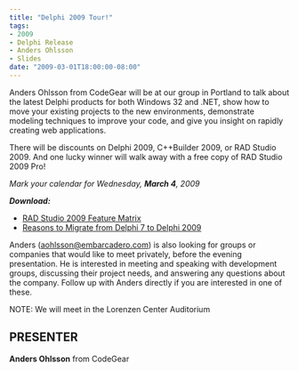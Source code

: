 ```yaml
---
title: "Delphi 2009 Tour!"
tags:
- 2009
- Delphi Release
- Anders Ohlsson
- Slides
date: "2009-03-01T18:00:00-08:00"
---
```


Anders Ohlsson from CodeGear will be at our group in Portland to talk about the latest Delphi products for both Windows 32 and .NET, show how to move your existing projects to the new environments, demonstrate modeling techniques to improve your code, and give you insight on rapidly creating web applications.

There will be discounts on Delphi 2009, C++Builder 2009, or RAD Studio 2009. And one lucky winner will walk away with a free copy of RAD Studio 2009 Pro!

*Mark your calendar for Wednesday, **March 4**, 2009*

***Download:***

- [RAD Studio 2009 Feature Matrix](https://presentations.odug.org/2009-03_Delphi2009/Delphi2009FeatureMatrix.pdf)
- [Reasons to Migrate from Delphi 7 to Delphi 2009](https://presentations.odug.org/2009-03_Delphi2009/Reasons_to_Migrate_from_Delphi_7_to_Delphi_2009.pdf)

Anders (aohlsson@embarcadero.com) is also looking for groups or companies that would like to meet privately, before the evening presentation. He is interested in meeting and speaking with development groups, discussing their project needs, and answering any questions about the company. Follow up with Anders directly if you are interested in one of these.

NOTE: We will meet in the Lorenzen Center Auditorium

## PRESENTER ##

**Anders Ohlsson** from CodeGear 
